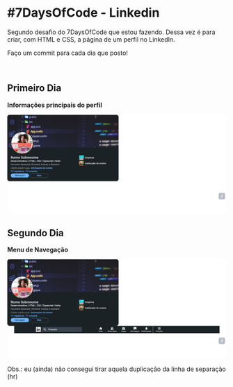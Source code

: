 <h1>#7DaysOfCode - Linkedin</h1>
<p>Segundo desafio do 7DaysOfCode que estou fazendo. Dessa vez é para criar, com HTML e CSS, a página de um perfil no LinkedIn.</p>
<p>Faço um commit para cada dia que posto!</p>
<br>
<h2>Primeiro Dia</h2>
<p><strong>Informações principais do perfil</strong></p>
<img src="primeiro-dia.png">
<br>
<h2>Segundo Dia</h2>
<p><strong>Menu de Navegação</strong></p>
<img src="segundo-dia.png">
<p>Obs.: eu (ainda) não consegui tirar aquela duplicação da linha de separação (hr)</p>
